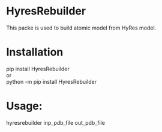 # HyresRebuilder
This packe is used to build atomic model from HyRes model.  

# Installation  
pip install HyresRebuilder  
or   
python -m pip install HyresRebuilder   

# Usage:   
hyresrebuilder inp_pdb_file out_pdb_file  


